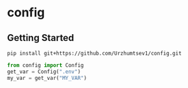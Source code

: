 # config

## Getting Started
```shell
pip install git+https://github.com/Urzhumtsev1/config.git
```
```python
from config import Config
get_var = Config(".env")
my_var = get_var("MY_VAR")
```
